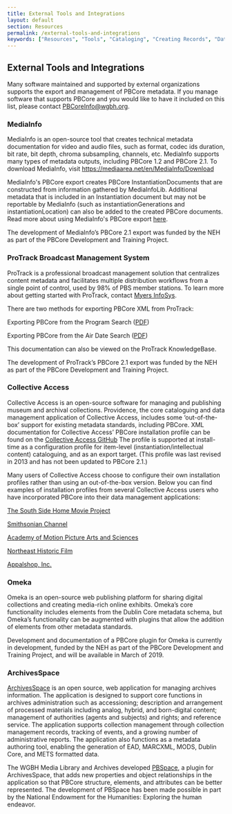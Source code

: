 ```yaml
---
title: External Tools and Integrations
layout: default
section: Resources
permalink: /external-tools-and-integrations
keywords: ["Resources", "Tools", "Cataloging", "Creating Records", "Databases", "Data Management", "Technical Metadata", "MediaInfo", "ProTrack", "Collective Access", "Omeka"]
---
```


<h2 class="red title bold">External Tools and Integrations</h2>

Many software maintained and supported by external organizations supports the export and management of PBCore metadata. If you manage software that supports PBCore and you would like to have it included on this list, please contact PBCoreInfo@wgbh.org.

<h3 id="mediainfo">MediaInfo</h3>

MediaInfo is an open-source tool that creates technical metadata documentation for video and audio files, such as format, codec ids duration, bit rate, bit depth, chroma subsampling, channels, etc. MediaInfo supports many types of metadata outputs, including PBCore 1.2 and PBCore 2.1. To download MediaInfo, visit <a href="https://mediaarea.net/en/MediaInfo/Download">https://mediaarea.net/en/MediaInfo/Download</a>

MediaInfo's PBCore export creates PBCore InstantiationDocuments that are constructed from information gathered by MediaInfoLib. Additional metadata that is included in an Instantiation document but may not be reportable by MediaInfo (such as instantiationGenerations and instantiationLocation) can also be added to the created PBCore documents. Read more about using MediaInfo's PBCore export <a href="/2018/11/28/pbcore-audiovisual-tricks">here</a>.

The development of MediaInfo’s PBCore 2.1 export was funded by the NEH as part of the PBCore Development and Training Project.

<h3 id="protrack">ProTrack Broadcast Management System</h3>

ProTrack is a professional broadcast management solution that centralizes content metadata and facilitates multiple distribution workflows from a single point of control, used by 98% of PBS member stations. To learn more about getting started with ProTrack, contact <a href="http://myersinfosys.com/contact-us/">Myers InfoSys</a>.

There are two methods for exporting PBCore XML from ProTrack:

Exporting PBCore from the Program Search (<a href="/assets/downloads/PBCore_Export_ProTrack.pdf" download>PDF</a>)

Exporting PBCore from the Air Date Search (<a href="/assets/downloads/PBCore_Export_ProTrack_AirDateSearch.pdf" download>PDF</a>)

This documentation can also be viewed on the ProTrack KnowledgeBase.

The development of ProTrack’s PBCore 2.1 export was funded by the NEH as part of the PBCore Development and Training Project.

<h3 id="collectiveaccess">Collective Access</h3>
Collective Access is an open-source software for managing and publishing museum and archival collections. Providence, the core cataloguing and data management application of Collective Access, includes some ‘out-of-the-box’ support for existing metadata standards, including PBCore. XML documentation for Collective Access’ PBCore installation profile can be found on the <a href="https://github.com/collectiveaccess/providence/blob/master/install/profiles/xml/pbcore.xml">Collective Access GitHub</a> The profile is supported at install-time as a configuration profile for item-level (instantiation/intellectual content) cataloguing, and as an export target. (This profile was last revised in 2013 and has not been updated to PBCore 2.1.)

Many users of Collective Access choose to configure their own installation profiles rather than using an out-of-the-box version. Below you can find examples of installation profiles from several Collective Access users who have incorporated PBCore into their data management applications:

<a href="assets/downloads/homemovie_collectiveaccess_profile.png" download>The South Side Home Movie Project</a>

<a href="https://www.collectiveaccess.org/sites/default/files/profiles/sni_config_0.xml">Smithsonian Channel</a>

<a href="https://www.collectiveaccess.org/sites/default/files/profiles/sni_config_0.xml">Academy of Motion Picture Arts and Sciences</a>

<a href="/assets/downloads/nhf_collective-access_config.xml" download>Northeast Historic Film</a>

<a href="/assets/downloads/appalshop_collectiveaccess_config.xml" download>Appalshop, Inc.</a>

<h3 id="omeka">Omeka</h3>
Omeka is an open-source web publishing platform for sharing digital collections and creating media-rich online exhibits. Omeka’s core functionality includes elements from the Dublin Core metadata schema, but Omeka’s functionality can be augmented with plugins that allow the addition of elements from other metadata standards.

Development and documentation of a PBCore plugin for Omeka is currently in development, funded by the NEH as part of the PBCore Development and Training Project, and will be available in March of 2019.

<h3 id="archivesspace">ArchivesSpace</h3>
<a href="https://archivesspace.org/" target="_blank">ArchivesSpace</a> is an open source, web application for managing archives information. The application is designed to support core functions in archives administration such as accessioning; description and arrangement of processed materials including analog, hybrid, and born-digital content; management of authorities (agents and subjects) and rights; and reference service.  The application supports collection management through collection management records, tracking of events, and a growing number of administrative reports. The application also functions as a metadata authoring tool, enabling the generation of EAD, MARCXML, MODS, Dublin Core, and METS formatted data.

The WGBH Media Library and Archives developed <a href="https://github.com/WGBH-MLA/pbspace" target="_blank">PBSpace</a>, a plugin for ArchivesSpace, that adds new properties and object relationships in the application so that PBCore structure, elements, and attributes can be better represented. The development of PBSpace has been made possible in part by the National Endowment for the Humanities: Exploring the human endeavor.
